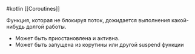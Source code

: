 #kotlin  [[Coroutines]]

Функция, которая не блокируя поток, дожидается выполнения какой-нибудь долгой работы. 
- Может быть приостановлена и активна.
- Может быть запущена из корутины или другой suspend функции
